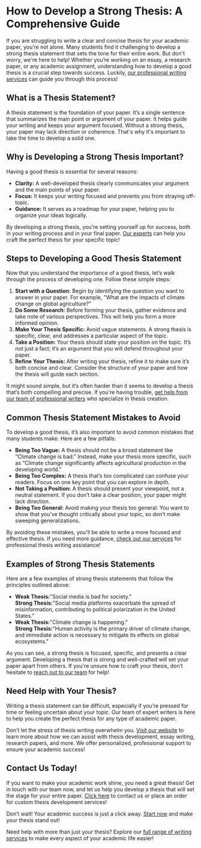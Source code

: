 # How to Develop a Strong Thesis: A Comprehensive Guide

If you are struggling to write a clear and concise thesis for your academic paper, you’re not alone. Many students find it challenging to develop a strong thesis statement that sets the tone for their entire work. But don't worry, we're here to help! Whether you’re working on an essay, a research paper, or any academic assignment, understanding how to develop a good thesis is a crucial step towards success. Luckily, [our professional writing services](https://tinyurl.com/topessay?keyword=developing+a+good+thesis) can guide you through this process!

## What is a Thesis Statement?

A thesis statement is the foundation of your paper. It’s a single sentence that summarizes the main point or argument of your paper. It helps guide your writing and keeps your argument focused. Without a strong thesis, your paper may lack direction or coherence. That's why it's important to take the time to develop a solid one.

## Why is Developing a Strong Thesis Important?

Having a good thesis is essential for several reasons:

- **Clarity:** A well-developed thesis clearly communicates your argument and the main points of your paper.
- **Focus:** It keeps your writing focused and prevents you from straying off-topic.
- **Guidance:** It serves as a roadmap for your paper, helping you to organize your ideas logically.

By developing a strong thesis, you're setting yourself up for success, both in your writing process and in your final paper. [Our experts](https://tinyurl.com/topessay?keyword=developing+a+good+thesis) can help you craft the perfect thesis for your specific topic!

## Steps to Developing a Good Thesis Statement

Now that you understand the importance of a good thesis, let’s walk through the process of developing one. Follow these simple steps:

1. **Start with a Question:** Begin by identifying the question you want to answer in your paper. For example, "What are the impacts of climate change on global agriculture?"
2. **Do Some Research:** Before forming your thesis, gather evidence and take note of various perspectives. This will help you form a more informed opinion.
3. **Make Your Thesis Specific:** Avoid vague statements. A strong thesis is specific, clear, and addresses a particular aspect of the topic.
4. **Take a Position:** Your thesis should state your position on the topic. It’s not just a fact; it’s an argument that you will defend throughout your paper.
5. **Refine Your Thesis:** After writing your thesis, refine it to make sure it’s both concise and clear. Consider the structure of your paper and how the thesis will guide each section.

It might sound simple, but it’s often harder than it seems to develop a thesis that’s both compelling and precise. If you're having trouble, [get help from our team of professional writers](https://tinyurl.com/topessay?keyword=developing+a+good+thesis) who specialize in thesis creation.

## Common Thesis Statement Mistakes to Avoid

To develop a good thesis, it’s also important to avoid common mistakes that many students make. Here are a few pitfalls:

- **Being Too Vague:** A thesis should not be a broad statement like “Climate change is bad.” Instead, make your thesis more specific, such as “Climate change significantly affects agricultural production in the developing world.”
- **Being Too Complex:** A thesis that’s too complicated can confuse your readers. Focus on one key point that you can explore in depth.
- **Not Taking a Position:** A thesis should present your viewpoint, not a neutral statement. If you don’t take a clear position, your paper might lack direction.
- **Being Too General:** Avoid making your thesis too general. You want to show that you’ve thought critically about your topic, so don’t make sweeping generalizations.

By avoiding these mistakes, you'll be able to write a more focused and effective thesis. If you need more guidance, [check out our services](https://tinyurl.com/topessay?keyword=developing+a+good+thesis) for professional thesis writing assistance!

## Examples of Strong Thesis Statements

Here are a few examples of strong thesis statements that follow the principles outlined above:

- **Weak Thesis:**"Social media is bad for society."   
**Strong Thesis:**"Social media platforms exacerbate the spread of misinformation, contributing to political polarization in the United States." 
- **Weak Thesis:**"Climate change is happening."   
**Strong Thesis:**"Human activity is the primary driver of climate change, and immediate action is necessary to mitigate its effects on global ecosystems." 

As you can see, a strong thesis is focused, specific, and presents a clear argument. Developing a thesis that is strong and well-crafted will set your paper apart from others. If you're unsure how to craft your thesis, don’t hesitate to [reach out to our team](https://tinyurl.com/topessay?keyword=developing+a+good+thesis) for help!

## Need Help with Your Thesis?

Writing a thesis statement can be difficult, especially if you’re pressed for time or feeling uncertain about your topic. Our team of expert writers is here to help you create the perfect thesis for any type of academic paper.

Don’t let the stress of thesis writing overwhelm you. [Visit our website](https://tinyurl.com/topessay?keyword=developing+a+good+thesis) to learn more about how we can assist with thesis development, essay writing, research papers, and more. We offer personalized, professional support to ensure your academic success!

## Contact Us Today!

If you want to make your academic work shine, you need a great thesis! Get in touch with our team now, and let us help you develop a thesis that will set the stage for your entire paper. [Click here](https://tinyurl.com/topessay?keyword=developing+a+good+thesis) to contact us or place an order for custom thesis development services!

Don’t wait! Your academic success is just a click away. [Start now](https://tinyurl.com/topessay?keyword=developing+a+good+thesis) and make your thesis stand out!

<footer>
    <p>Need help with more than just your thesis? Explore our <a href="https://tinyurl.com/topessay?keyword=developing+a+good+thesis">full range of writing services</a> to make every aspect of your academic life easier!</p>
</footer>
